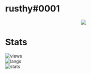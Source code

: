 # rusthy#0001

<p align="center">
  <a href="https://github.com/rusthyy">
    <img src="https://discord.c99.nl/widget/theme-5/781308123516370954.png"/>
     </a>
</p>

# Stats
![views](https://komarev.com/ghpvc/?username=rusthyy&color=lightgrey) <br>
![langs](https://github-readme-stats.vercel.app/api/top-langs/?username=Rusthyy&layout=compact&theme=dark) </br>
![stats](https://github-readme-stats.vercel.app/api?username=rusthyy&show_icons=true&theme=dark)
